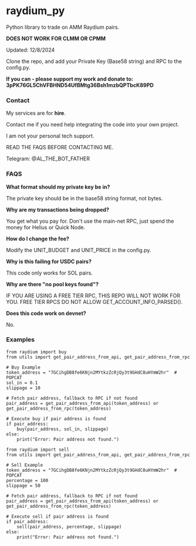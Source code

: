 # raydium_py

Python library to trade on AMM Raydium pairs. 

**DOES NOT WORK FOR CLMM OR CPMM**

Updated: 12/8/2024

Clone the repo, and add your Private Key (Base58 string) and RPC to the config.py.

**If you can - please support my work and donate to: 3pPK76GL5ChVFBHND54UfBMtg36Bsh1mzbQPTbcK89PD**

### Contact

My services are for **hire**. 

Contact me if you need help integrating the code into your own project. 

I am not your personal tech support. 

READ THE FAQS BEFORE CONTACTING ME. 

Telegram: @AL_THE_BOT_FATHER

### FAQS

**What format should my private key be in?** 

The private key should be in the base58 string format, not bytes. 

**Why are my transactions being dropped?** 

You get what you pay for. Don't use the main-net RPC, just spend the money for Helius or Quick Node.

**How do I change the fee?** 

Modify the UNIT_BUDGET and UNIT_PRICE in the config.py. 

**Why is this failing for USDC pairs?** 

This code only works for SOL pairs. 

**Why are there "no pool keys found"?** 

IF YOU ARE USING A FREE TIER RPC, THIS REPO WILL NOT WORK FOR YOU. FREE TIER RPCS DO NOT ALLOW GET_ACCOUNT_INFO_PARSED().

**Does this code work on devnet?**

No. 

### Examples

```
from raydium import buy
from utils import get_pair_address_from_api, get_pair_address_from_rpc

# Buy Example
token_address = "7GCihgDB8fe6KNjn2MYtkzZcRjQy3t9GHdC8uHYmW2hr"  # POPCAT
sol_in = 0.1
slippage = 10

# Fetch pair address, fallback to RPC if not found
pair_address = get_pair_address_from_api(token_address) or get_pair_address_from_rpc(token_address)

# Execute buy if pair address is found
if pair_address:
    buy(pair_address, sol_in, slippage)
else:
    print("Error: Pair address not found.")
```

```
from raydium import sell
from utils import get_pair_address_from_api, get_pair_address_from_rpc

# Sell Example
token_address = "7GCihgDB8fe6KNjn2MYtkzZcRjQy3t9GHdC8uHYmW2hr"  # POPCAT
percentage = 100
slippage = 50

# Fetch pair address, fallback to RPC if not found
pair_address = get_pair_address_from_api(token_address) or get_pair_address_from_rpc(token_address)

# Execute sell if pair address is found
if pair_address:
    sell(pair_address, percentage, slippage)
else:
    print("Error: Pair address not found.")
```
